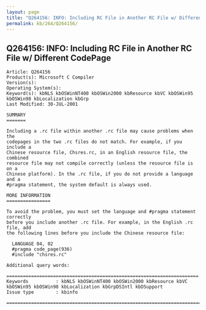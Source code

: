 ```yaml
---
layout: page
title: "Q264156: INFO: Including RC File in Another RC File w/ Different CodePage"
permalink: kb/264/Q264156/
---
```


## Q264156: INFO: Including RC File in Another RC File w/ Different CodePage

	Article: Q264156
	Product(s): Microsoft C Compiler
	Version(s): 
	Operating System(s): 
	Keyword(s): kbNLS kbOSWinNT400 kbOSWin2000 kbResource kbVC kbOSWin95 kbOSWin98 kbLocalization kbGrp
	Last Modified: 30-JUL-2001
	
	SUMMARY
	=======
	
	Including a .rc file within another .rc file may cause problems when the
	codepages in the two .rc files do not match. For example, if you include a
	Chinese resource file, Chsres.rc, in an English resource file, the combined
	resource file may not compile correctly (unless the resource file is on a
	Chinese platform). In the .rc file, if you do not provide a language and a
	#pragma statement, the system default is always used.
	
	MORE INFORMATION
	================
	
	To avoid the problem, you must set the language and #pragma statement correctly
	before you include another .rc file. For example, in the English .rc file, add
	the following lines before you include the Chinese resource file:
	
	  LANGUAGE 04, 02
	  #pragma code_page(936)
	  #include "chsres.rc"
	
	Additional query words:
	
	======================================================================
	Keywords          : kbNLS kbOSWinNT400 kbOSWin2000 kbResource kbVC kbOSWin95 kbOSWin98 kbLocalization kbGrpDSIntl kbDSupport 
	Issue type        : kbinfo
	
	=============================================================================
	
